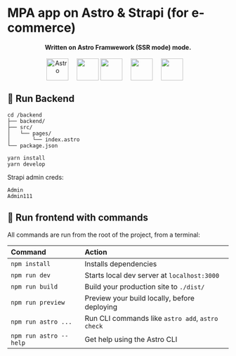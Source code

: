 # MPA app on Astro & Strapi (for e-commerce)

<p align="center">
  <b>Written on Astro Framwework (SSR mode) mode.</b> <br /><br />
  <img align="center" style="margin-right: 15px" width="50" src="https://astro.build/assets/press/full-logo-light.png" alt="Astro" />
  <img align="center" width="50px" src="https://upload.wikimedia.org/wikipedia/commons/4/4c/Typescript_logo_2020.svg"
       alt="" />
  <img align="center" style="margin-right: 15px" height="50"
       src="https://upload.wikimedia.org/wikipedia/commons/thumb/d/d9/Node.js_logo.svg/1200px-Node.js_logo.svg.png" />
  <img align="center" style="margin-right: 15px"
       src="https://upload.wikimedia.org/wikipedia/commons/thumb/a/a7/React-icon.svg/1280px-React-icon.svg.png" alt=""
       height="50" />
  <img align="center" style="margin-right: 15px" width="50"
       src="https://upload.wikimedia.org/wikipedia/commons/thumb/9/96/Sass_Logo_Color.svg/1280px-Sass_Logo_Color.svg.png" />
</p>

## 🚀 Run Backend
```
cd /backend
├── backend/
├── src/
│   └── pages/
│       └── index.astro
└── package.json
```

```
yarn install
yarn develop
```

Strapi admin creds:
```
Admin
Admin111
```

## 🧞 Run frontend with commands

All commands are run from the root of the project, from a terminal:

| Command                | Action                                           |
| :--------------------- | :----------------------------------------------- |
| `npm install`          | Installs dependencies                            |
| `npm run dev`          | Starts local dev server at `localhost:3000`      |
| `npm run build`        | Build your production site to `./dist/`          |
| `npm run preview`      | Preview your build locally, before deploying     |
| `npm run astro ...`    | Run CLI commands like `astro add`, `astro check` |
| `npm run astro --help` | Get help using the Astro CLI                     |